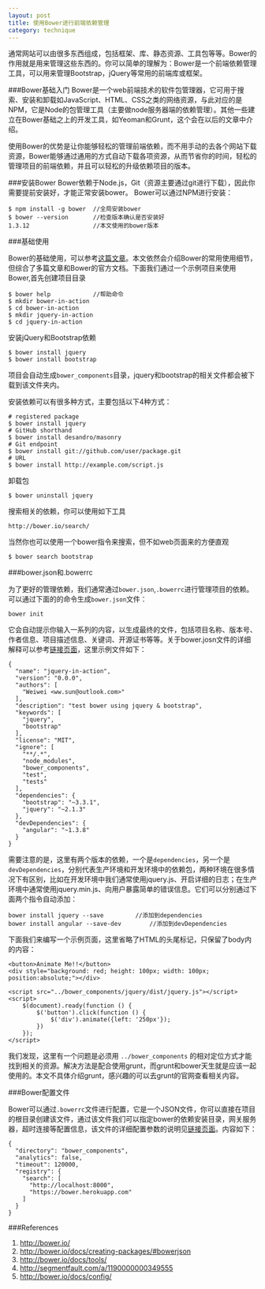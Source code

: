 ```yaml
---
layout: post
title: 使用Bower进行前端依赖管理
category: technique
---
```


通常网站可以由很多东西组成，包括框架、库、静态资源、工具包等等。Bower的作用就是用来管理这些东西的。你可以简单的理解为：Bower是一个前端依赖管理工具，可以用来管理Bootstrap，jQuery等常用的前端库或框架。

<!--more-->

###Bower基础入门
Bower是一个web前端技术的软件包管理器，它可用于搜索、安装和卸载如JavaScript、HTML、CSS之类的网络资源，与此对应的是NPM，它是Node的包管理工具（主要做node服务器端的依赖管理）。其他一些建立在Bower基础之上的开发工具，如Yeoman和Grunt，这个会在以后的文章中介绍。

使用Bower的优势是让你能够轻松的管理前端依赖，而不用手动的去各个网站下载资源，Bower能够通过通用的方式自动下载各项资源，从而节省你的时间，轻松的管理项目的前端依赖，并且可以轻松的升级依赖项目的版本。

###安装Bower
Bower依赖于Node.js，Git（资源主要通过git进行下载），因此你需要提前安装好，才能正常安装bower。 Bower可以通过NPM进行安装：

	$ npm install -g bower 	//全局安装bower
	$ bower --version 		//检查版本确认是否安装好
	1.3.12  				//本文使用的bower版本

###基础使用

Bower的基础使用，可以参考[这篇文章](http://segmentfault.com/a/1190000000349555)。本文依然会介绍Bower的常用使用细节，但综合了多篇文章和Bower的官方文档。下面我们通过一个示例项目来使用Bower,首先创建项目目录

	$ bower help			//帮助命令
	$ mkdir bower-in-action
	$ cd bower-in-action
	$ mkdir jquery-in-action
	$ cd jquery-in-action
	
安装jQuery和Bootstrap依赖

	$ bower install jquery
	$ bower install bootstrap

项目会自动生成`bower_components`目录，jquery和bootstrap的相关文件都会被下载到该文件夹内。

安装依赖可以有很多种方式，主要包括以下4种方式：

	# registered package
	$ bower install jquery
	# GitHub shorthand
	$ bower install desandro/masonry
	# Git endpoint
	$ bower install git://github.com/user/package.git
	# URL
	$ bower install http://example.com/script.js
	
卸载包

	$ bower uninstall jquery

搜索相关的依赖，你可以使用如下工具

	http://bower.io/search/

当然你也可以使用一个bower指令来搜索，但不如web页面来的方便直观

	$ bower search bootstrap

###bower.json和.bowerrc

为了更好的管理依赖，我们通常通过`bower.json`,`.bowerrc`进行管理项目的依赖。可以通过下面的的命令生成`bower.json`文件：

	bower init

它会自动提示你输入一系列的内容，以生成最终的文件，包括项目名称、版本号、作者信息、项目描述信息、关键词、开源证书等等。关于bower.josn文件的详细解释可以参考[链接页面](http://bower.io/docs/creating-packages/#bowerjson)，这里示例文件如下：
	
	{
	  "name": "jquery-in-action",
	  "version": "0.0.0",
	  "authors": [
	    "Weiwei <ww.sun@outlook.com>"
	  ],
	  "description": "test bower using jquery & bootstrap",
	  "keywords": [
	    "jquery",
	    "bootstrap"
	  ],
	  "license": "MIT",
	  "ignore": [
	    "**/.*",
	    "node_modules",
	    "bower_components",
	    "test",
	    "tests"
	  ],
	  "dependencies": {
	    "bootstrap": "~3.3.1",
	    "jquery": "~2.1.3"
	  },
	  "devDependencies": {
	    "angular": "~1.3.8"
	  }
	}

需要注意的是，这里有两个版本的依赖，一个是`dependencies`，另一个是`devDependencies`，分别代表生产环境和开发环境中的依赖包，两种环境在很多情况下有区别，比如在开发环境中我们通常使用jquery.js、开启详细的日志；在生产环境中通常使用jquery.min.js、向用户暴露简单的错误信息。它们可以分别通过下面两个指令自动添加：

	bower install jquery --save			//添加到dependencies
	bower install angular --save-dev		//添加到devDependencies

下面我们来编写一个示例页面，这里省略了HTML的头尾标记，只保留了body内的内容：
	
	<button>Animate Me!!</button>
	<div style="background: red; height: 100px; width: 100px; position:absolute;"></div>
	
	<script src="../bower_components/jquery/dist/jquery.js"></script>
	<script>
	    $(document).ready(function () {
	        $('button').click(function () {
	            $('div').animate({left: '250px'});
	        })
	    });
	</script>

我们发现，这里有一个问题是必须用 `../bower_components` 的相对定位方式才能找到相关的资源。解决方法是配合使用grunt，而grunt和bower天生就是应该一起使用的。本文不具体介绍grunt，感兴趣的可以去grunt的官网查看相关内容。

###Bower配置文件

Bower可以通过`.bowerrc`文件进行配置，它是一个JSON文件，你可以直接在项目的根目录创建该文件，通过该文件我们可以指定bower的依赖安装目录，网关服务器，超时连接等配置信息，该文件的详细配置参数的说明见[链接页面](http://bower.io/docs/config/)。内容如下：

	{
	  "directory": "bower_components",
	  "analytics": false,
	  "timeout": 120000,
	  "registry": {
	    "search": [
	      "http://localhost:8000",
	      "https://bower.herokuapp.com"
	    ]
	  }
	}

###References

1. http://bower.io/
2. http://bower.io/docs/creating-packages/#bowerjson
2. http://bower.io/docs/tools/
3. http://segmentfault.com/a/1190000000349555
4. http://bower.io/docs/config/